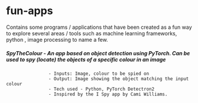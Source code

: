 # fun-apps
Contains some programs / applications that have been created as a fun way to explore several areas / tools such as machine learning frameworks, python , image processing to name a few.
##### SpyTheColour - An app based on object detection using PyTorch. Can be used to spy (locate) the objects of a specific colour in an image
                    - Inputs: Image, colour to be spied on
                    - Output: Image showing the object matching the input colour
                    - Tech used - Python, PyTorch Detectron2
                    - Inspired by the I Spy app by Cami Williams.
